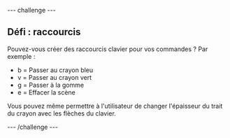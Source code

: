 \--- challenge \---

## Défi : raccourcis

Pouvez-vous créer des raccourcis clavier pour vos commandes ? Par exemple :

+ b = Passer au crayon bleu
+ v = Passer au crayon vert
+ g = Passer à la gomme
+ e = Effacer la scène

Vous pouvez même permettre à l'utilisateur de changer l'épaisseur du trait du crayon avec les flèches du clavier.

\--- /challenge \---
